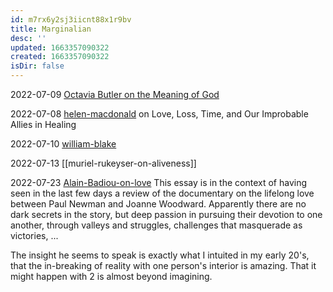 ```yaml
---
id: m7rx6y2sj3iicnt88x1r9bv
title: Marginalian
desc: ''
updated: 1663357090322
created: 1663357090322
isDir: false
---
```

2022-07-09
[Octavia Butler on the Meaning of God](Octavia%20Butler%20on%20the%20Meaning%20of%20God.md)

2022-07-08
[helen-macdonald](helen-macdonald.md) on Love, Loss, Time, and Our Improbable Allies in Healing 

2022-07-10
[william-blake](william-blake.md)

2022-07-13
[[muriel-rukeyser-on-aliveness]]

2022-07-23
[Alain-Badiou-on-love](Alain-Badiou-on-love.md)
This essay is in the context of having seen in the last few days a review of the documentary on the lifelong love between Paul Newman and Joanne Woodward. Apparently there are no dark secrets in the story, but deep passion in pursuing their devotion to one another, through valleys and struggles, challenges that masquerade as victories, ...

The insight he seems to speak is exactly what I intuited in my early 20's, that the in-breaking of reality with one person's interior is amazing. That it might happen with 2 is almost beyond imagining. 